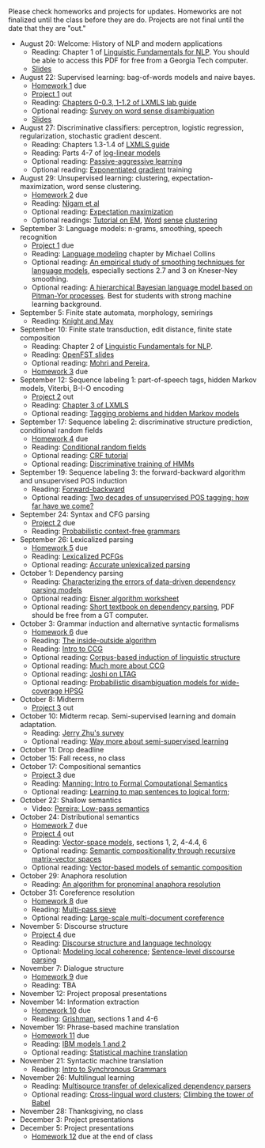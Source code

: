 Please check homeworks and projects for updates. Homeworks are not finalized until the class
before they are do. Projects are not final until the date that they are "out."

+ August 20: Welcome: History of NLP and modern applications
  - Reading: Chapter 1 of
	[Linguistic Fundamentals for NLP](http://www.morganclaypool.com/doi/abs/10.2200/S00493ED1V01Y201303HLT020).
	You should be able to access this PDF for free from a Georgia Tech
	computer.
  - [Slides](lectures/lec1.pdf?raw=true)
+ August 22: Supervised learning: bag-of-words models and naive bayes. 
  - [Homework 1](homeworks/homework-1.md) due
  - [Project 1](projects/proj-1/project1.md) out
  - Reading: [Chapters 0-0.3, 1-1.2 of LXMLS lab guide](https://github.com/jacobeisenstein/gt-nlp-class/blob/master/readings/lxmls-guide.pdf?raw=true)
  - Optional reading: [Survey on word sense disambiguation](http://promethee.philo.ulg.ac.be/engdep1/download/bacIII/ACM_Survey_2009_Navigli.pdf)
  - [Slides](lectures/lec2.pdf?raw=true)
+ August 27: Discriminative classifiers: perceptron, logistic regression, regularization, stochastic gradient descent. 
  - Reading: Chapters 1.3-1.4 of [LXMLS guide](https://github.com/jacobeisenstein/gt-nlp-class/blob/master/readings/lxmls-guide.pdf?raw=true)
  - Reading: Parts 4-7 of [log-linear models](https://github.com/jacobeisenstein/gt-nlp-class/blob/master/readings/collins-loglin.pdf?raw=true)
  - Optional reading: [Passive-aggressive learning](http://jmlr.csail.mit.edu/papers/volume7/crammer06a/crammer06a.pdf)
  - Optional reading: [Exponentiated gradient](http://www.cs.columbia.edu/~mcollins/papers/egjournal.pdf) training
+ August 29: Unsupervised learning: clustering, expectation-maximization, word sense clustering.
  - [Homework 2](homeworks/homework-2.md) due
  - Reading: [Nigam et al](http://www.kamalnigam.com/papers/emcat-mlj99.pdf)
  - Optional reading: [Expectation maximization](https://github.com/jacobeisenstein/gt-nlp-class/blob/master/readings/collins-em.pdf?raw=true)
  - Optional readings: [Tutorial on EM](http://www.cc.gatech.edu/~dellaert/em-paper.pdf), [Word](http://acl.ldc.upenn.edu/P/P95/P95-1026.pdf) [sense](http://www.d.umn.edu/~tpederse/Pubs/wsdbook-2006-pedersen.pdf) [clustering](http://www.aclweb.org/anthology-new/W/W97/W97-0322.pdf)
+ September 3: Language models: n-grams, smoothing, speech recognition
  - [Project 1](project1.md) due
  - Reading: [Language modeling](https://github.com/jacobeisenstein/gt-nlp-class/blob/master/readings/collins-lm.pdf?raw=true) chapter by Michael Collins
  - Optional reading: [An empirical study of smoothing techniques for language models](http://u.cs.biu.ac.il/~yogo/courses/mt2013/papers/chen-goodman-99.pdf), especially
	sections 2.7 and 3 on Kneser-Ney smoothing.
  - Optional reading:
    [A hierarchical Bayesian language model based on Pitman-Yor processes](http://acl.ldc.upenn.edu/P/P06/P06-1124.pdf). Best
    for students with strong machine learning background.
+ September 5: Finite state automata, morphology, semirings
  - Reading: [Knight and May](http://ai.eecs.umich.edu/people/rounds/csli/main.pdf)
+ September 10: Finite state transduction, edit distance, finite state composition
  - Reading: Chapter 2 of [Linguistic Fundamentals for NLP](http://www.morganclaypool.com/doi/abs/10.2200/S00493ED1V01Y201303HLT020).
  - Reading: [OpenFST slides](http://www.stringology.org/event/CIAA2007/pres/Tue2/Riley.pdf)
  - Optional reading: [Mohri and Pereira](http://dx.doi.org/10.1006/csla.2001.0184), 
  - [Homework 3](homeworks/homework-3.md) due
+ September 12: Sequence labeling 1: part-of-speech tags, hidden Markov models, Viterbi, B-I-O encoding
  - [Project 2](project2.md) out
  - Reading: [Chapter 3 of LXMLS](https://www.l2f.inesc-id.pt/lxmls/guide.pdf) 
  - Optional reading: [Tagging problems and hidden Markov models](http://www.cs.columbia.edu/~mcollins/hmms-spring2013.pdf)
+ September 17: Sequence labeling 2: discriminative structure prediction, conditional random fields
  - [Homework 4](homeworks/homework-4.md) due
  - Reading: [Conditional random fields](http://www.cs.columbia.edu/~mcollins/crf.pdf)
  - Optional reading: [CRF tutorial](http://people.cs.umass.edu/~mccallum/papers/crf-tutorial.pdf)
  - Optional reading: [Discriminative training of HMMs](http://dl.acm.org/citation.cfm?id=1118694)
+ September 19: Sequence labeling 3: the forward-backward algorithm and unsupervised POS induction
  - Reading: [Forward-backward](http://www.cs.columbia.edu/~mcollins/fb.pdf)
  - Optional reading: [Two decades of unsupervised POS tagging: how far have we come?](homepages.inf.ed.ac.uk/sgwater/papers/emnlp10-20yrsPOS.pdf)
+ September 24: Syntax and CFG parsing
  - [Project 2](project-2.md) due
  - Reading: [Probabilistic context-free grammars](http://www.cs.columbia.edu/~mcollins/courses/nlp2011/notes/pcfgs.pdf)
+ September 26: Lexicalized parsing
  - [Homework 5](homeworks/homework-5.md) due
  - Reading: [Lexicalized PCFGs](http://www.cs.columbia.edu/~mcollins/courses/nlp2011/notes/lexpcfgs.pdf)
  - Optional reading: [Accurate unlexicalized parsing](http://acl.ldc.upenn.edu/P/P03/P03-1054.pdf)
+ October 1: Dependency parsing
  - Reading: [Characterizing the errors of data-driven dependency parsing models](http://acl.ldc.upenn.edu/D/D07/D07-1013.pdf)
  - Optional reading: [Eisner algorithm worksheet](http://www.cc.gatech.edu/~jeisenst/classes/cs7650_sp12/eisner_worksheet.pdf)
  - Optional reading: [Short textbook on dependency parsing](http://www.morganclaypool.com/doi/abs/10.2200/S00169ED1V01Y200901HLT002), PDF should be free from a GT computer.
+ October 3: Grammar induction and alternative syntactic formalisms
  - [Homework 6](homeworks/homework-6.md) due
  - Reading: [The inside-outside algorithm](http://www.cs.columbia.edu/~mcollins/io.pdf)
  - Reading: [Intro to CCG](http://web.uvic.ca/~ling48x/ling484/notes/ccg_intro.pdf)
  - Optional reading: [Corpus-based induction of linguistic structure](http://acl.ldc.upenn.edu/acl2004/main/pdf/341_pdf_2-col.pdf)
  - Optional reading: [Much more about CCG](http://homepages.inf.ed.ac.uk/steedman/papers/ccg/SteedmanBaldridgeNTSyntax.pdf)
  - Optional reading: [Joshi on LTAG](http://onlinelibrary.wiley.com/doi/10.1207/s15516709cog2805_2/pdf)
  - Optional reading: [Probabilistic disambiguation models for wide-coverage HPSG](http://acl.ldc.upenn.edu/P/P05/P05-1011.pdf)
+ October 8: Midterm
  - [Project 3](project-3.md) out
+ October 10: Midterm recap. Semi-supervised learning and domain adaptation.
  - Reading: [Jerry Zhu's survey](http://pages.cs.wisc.edu/~jerryzhu/pub/SSL_EoML.pdf)
  - Optional reading: [Way more about semi-supervised learning](http://www.morganclaypool.com/doi/abs/10.2200/S00196ED1V01Y200906AIM006)
+ October 11: Drop deadline
+ October 15: Fall recess, no class
+ October 17: Compositional semantics
  - [Project 3](project-3.md) due
  - Reading: [Manning: Intro to Formal Computational Semantics](http://www.stanford.edu/class/cs224u/readings/cl-semantics-new.pdf)
  - Optional reading: [Learning to map sentences to logical form](http://arxiv.org/pdf/1207.1420v1.pdf); 
+ October 22: Shallow semantics
  - Video: [Pereira: Low-pass semantics](http://videolectures.net/akbcwekex2012_pereira_semantics/)
+ October 24: Distributional semantics
  - [Homework 7](homeworks/homework-7.md) due
  - [Project 4](project-4.md) out  
  - Reading: [Vector-space models](www.jair.org/media/2934/live-2934-4846-jair.pdf), sections 1, 2, 4-4.4, 6
  - Optional reading: [Semantic compositionality through recursive matrix-vector spaces](http://www.robotics.stanford.edu/~ang/papers/emnlp12-SemanticCompositionalityRecursiveMatrixVectorSpaces.pdf)
  - Optional reading: [Vector-based models of semantic composition](http://homepages.inf.ed.ac.uk/s0453356/composition.pdf)
+ October 29: Anaphora resolution
  - Reading: [An algorithm for pronominal anaphora resolution](http://acl.ldc.upenn.edu/J/J94/J94-4002.pdf)
+ October 31: Coreference resolution
  - [Homework 8](homeworks/homework-8.md) due
  - Reading: [Multi-pass sieve](http://www.stanford.edu/~jurafsky/emnlp10.pdf)
  - Optional reading: [Large-scale multi-document coreference](http://people.cs.umass.edu/~sameer/files/largescale-acl11.pdf)
+ November 5: Discourse structure
  - [Project 4](project-4.md) due
  - Reading: [Discourse structure and language technology](http://journals.cambridge.org/repo_A84ql5gR)
  - Optional: [Modeling local coherence](http://www.aclweb.org/anthology-new/J/J08/J08-1001.pdf); [Sentence-level discourse parsing](http://acl.ldc.upenn.edu/N/N03/N03-1030.pdf)
+ November 7: Dialogue structure
  - [Homework 9](homeworks/homework-9.md) due
  - Reading: TBA
+ November 12: Project proposal presentations
+ November 14: Information extraction
  - [Homework 10](homeworks/homework-10.md) due
  - Reading: [Grishman](http://cs.nyu.edu/grishman/tarragona.pdf), sections 1 and 4-6
+ November 19: Phrase-based machine translation
  - [Homework 11](homeworks/homework-11.md) due
  - Reading: [IBM models 1 and 2](papers/collins-ibm12.pdf)
  - Optional reading: [Statistical machine translation](http://www.cs.jhu.edu/~alopez/papers/survey.pdf)
+ November 21: Syntactic machine translation
  - Reading: [Intro to Synchronous Grammars](http://www.isi.edu/~chiang/papers/synchtut.pdf)
+ November 26: Multilingual learning
  - Reading: [Multisource transfer of delexicalized dependency parsers](http://www.aclweb.org/anthology-new/D/D11/D11-1006.pdf)
  - Optional reading: [Cross-lingual word clusters](http://www.ryanmcd.com/papers/multiclustNAACL2012.pdf); [Climbing the tower of Babel](http://www.icml2010.org/papers/905.pdf)
+ November 28: Thanksgiving, no class
+ December 3: Project presentations
+ December 5: Project presentations
  - [Homework 12](homeworks/homework-12.md) due at the end of class

